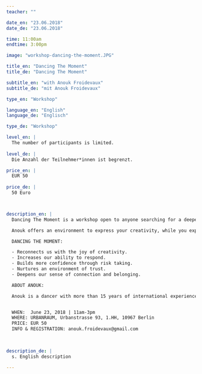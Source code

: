 ```yaml
---
teacher: ""

date_en: "23.06.2018"
date_de: "23.06.2018"

time: 11:00am
endtime: 3:00pm

image: "workshop-dancing-the-moment.JPG"

title_en: "Dancing The Moment"
title_de: "Dancing The Moment"

subtitle_en: "with Anouk Froidevaux"
subtitle_de: "mit Anouk Froidevaux"

type_en: "Workshop"

language_en: "English"
language_de: "Englisch"

type_de: "Workshop"

level_en: |
  The number of participants is limited.
  
level_de: |
  Die Anzahl der Teilnehmer*innen ist begrenzt.

price_en: |
  EUR 50
  
price_de: |
  50 Euro



description_en: |
  Dancing The Moment is a workshop open to anyone searching for a deeper connection with themselves and the present moment through movement.  

  Anouk offers an environment to express your creativity, while you explore and challenge your boundaries, learn to connect with the space around you, and relate to others.   

  DANCING THE MOMENT:  

  - Reconnects us with the joy of creativity.  
  - Increases our ability to respond.  
  - Builds more confidence through risk taking.  
  - Nurtures an environment of trust.  
  - Deepens our sense of connection and belonging.  

  ABOUT ANOUK:   

  Anouk is a dancer with more than 15 years of international experience. In 2009, she joined Constanza Macras/Dorkypark and still performs in some major productions. Her work is dedicated to helping inspire and facilitate people’s personal growth through dance and bodywork. A certified GYROTONIC® and GYROKINESIS® instructor, Anouk gives private and collective classes in such cities as Lisbon, Brussels and Berlin.   


  WHEN:  June 23, 2018 | 11am-3pm  
  WHERE: URBANRAUM, Urbanstrasse 93, 1.HH, 10967 Berlin   
  PRICE: EUR 50    
  INFO & REGISTRATION: anouk.froidevaux@gmail.com
 

  
description_de: |
  s. English description

---
```



